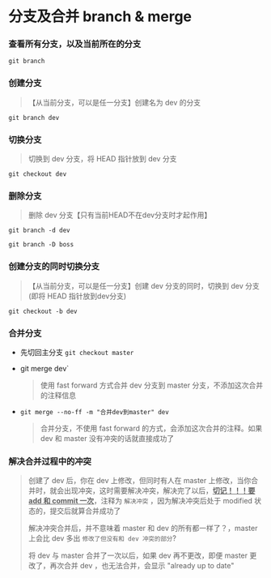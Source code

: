 # 分支及合并 branch & merge

### 查看所有分支，以及当前所在的分支

`git branch` 

### 创建分支

> 【从当前分支，可以是任一分支】创建名为 dev 的分支

`git branch dev`

### 切换分支

> 切换到 dev 分支，将 HEAD 指针放到 dev 分支

`git checkout dev`  

### 删除分支

> 删除 dev 分支【只有当前HEAD不在dev分支时才起作用】

`git branch -d dev`

`git branch -D boss`

### 创建分支的同时切换分支

> 【从当前分支，可以是任一分支】创建 dev 分支的同时，切换到 dev 分支 (即将 HEAD 指针放到dev分支)

`git checkout -b dev` 

### 合并分支

- 先切回主分支 `git checkout master`

- git merge dev` 

  > 使用 fast forward 方式合并 dev 分支到 master 分支，不添加这次合并的注释信息

- `git merge --no-ff -m "合并dev到master" dev`

  > 合并分支，不使用 fast forward 的方式，会添加这次合并的注释。如果 dev 和 master 没有冲突的话就直接成功了

### 解决合并过程中的冲突

> 创建了 dev 后，你在 dev 上修改，但同时有人在 master 上修改，当你合并时，就会出现冲突，这时需要解决冲突，解决完了以后，<u>**切记！！！要 add 和 commit 一次**</u>，注释为 `解决冲突` ，因为解决冲突后处于 modified 状态的，提交后就算合并成功了
>
> 解决冲突合并后，并不意味着 master 和 dev 的所有都一样了？，master 上会比 dev 多出 `修改了但没有和 dev 冲突的部分`?
>
> 将 dev 与 master 合并了一次以后，如果 dev 再不更改，即便 master 更改了，再次合并 dev ，也无法合并，会显示 "already up to date"

 





 

